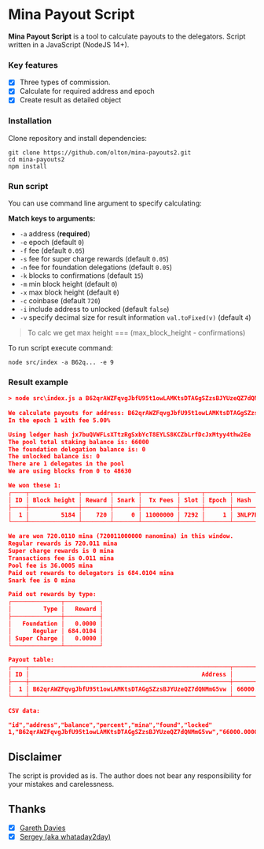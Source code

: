 # Mina Payout Script
**Mina Payout Script** is a tool to calculate payouts to the delegators. Script written in a JavaScript (NodeJS 14+).

### Key features
- [x] Three types of commission.
- [x] Calculate for required address and epoch
- [x] Create result as detailed object

### Installation

Clone repository and install dependencies:
```shell
git clone https://github.com/olton/mina-payouts2.git
cd mina-payouts2
npm install
```

### Run script
You can use command line argument to specify calculating:

**Match keys to arguments:**
* `-a` address (**required**)
* `-e` epoch (default `0`)
* `-f` fee (default `0.05`)
* `-s` fee for super charge rewards (default `0.05`)
* `-n` fee for foundation delegations (default `0.05`)
* `-k` blocks to confirmations  (default `15`)
* `-m` min block height (default `0`)
* `-x` max block height (default `0`)
* `-c` coinbase (default `720`)
* `-i` include address to unlocked (default `false`)
* `-v` specify decimal size for result information `val.toFixed(v)` (default `4`)

> To calc we get max height === (max_block_height - confirmations)  

To run script execute command:
```shell
node src/index -a B62q... -e 9
```

### Result example
```json
> node src\index.js a B62qrAWZFqvgJbfU95t1owLAMKtsDTAGgSZzsBJYUzeQZ7dQNMmG5vw -e 1
        
We calculate payouts for address: B62qrAWZFqvgJbfU95t1owLAMKtsDTAGgSZzsBJYUzeQZ7dQNMmG5vw
In the epoch 1 with fee 5.00%

Using ledger hash jx7buQVWFLsXTtzRgSxbYcT8EYLS8KCZbLrfDcJxMtyy4thw2Ee
The pool total staking balance is: 66000
The foundation delegation balance is: 0
The unlocked balance is: 0
There are 1 delegates in the pool
We are using blocks from 0 to 48630

We won these 1:
┌────┬──────────────┬────────┬───────┬──────────┬──────┬───────┬──────────────────────────────────────────────────────┐
│ ID │ Block height │ Reward │ Snark │  Tx Fees │ Slot │ Epoch │ Hash                                                 │
├────┼──────────────┼────────┼───────┼──────────┼──────┼───────┼──────────────────────────────────────────────────────┤
│  1 │         5184 │    720 │     0 │ 11000000 │ 7292 │     1 │ 3NLP7BhbvwCYfwfKZHz2bJBBbnrNEivym6fYrG1GZZwjhRhzYETd │
└────┴──────────────┴────────┴───────┴──────────┴──────┴───────┴──────────────────────────────────────────────────────┘

We are won 720.0110 mina (720011000000 nanomina) in this window.
Regular rewards is 720.011 mina
Super charge rewards is 0 mina
Transactions fee is 0.011 mina
Pool fee is 36.0005 mina
Paid out rewards to delegators is 684.0104 mina
Snark fee is 0 mina

Paid out rewards by type:
┌──────────────┬──────────┐
│         Type │   Reward │
├──────────────┼──────────┤
│   Foundation │   0.0000 │
│      Regular │ 684.0104 │
│ Super Charge │   0.0000 │
└──────────────┴──────────┘

Payout table:
┌────┬─────────────────────────────────────────────────────────┬─────────────────┬────────┬─────────────┬───────┬────────┐
│ ID │                                                 Address │         Balance │      % │ Payout Mina │ Found │ Locked │
├────┼─────────────────────────────────────────────────────────┼─────────────────┼────────┼─────────────┼───────┼────────┤
│  1 │ B62qrAWZFqvgJbfU95t1owLAMKtsDTAGgSZzsBJYUzeQZ7dQNMmG5vw │ 66000.000000000 │ 100.00 │   684.01045 │    no │    yes │
└────┴─────────────────────────────────────────────────────────┴─────────────────┴────────┴─────────────┴───────┴────────┘

CSV data:

"id","address","balance","percent","mina","found","locked"
1,"B62qrAWZFqvgJbfU95t1owLAMKtsDTAGgSZzsBJYUzeQZ7dQNMmG5vw","66000.000000000","100.00",684.01045,"no","yes"
```

## Disclaimer
The script is provided as is. The author does not bear any responsibility for your mistakes and carelessness.

## Thanks
- [x] [Gareth Davies](https://github.com/garethtdavies/mina-payout-script)
- [x] [Sergey (aka whataday2day)](https://github.com/c29r3/mina-payout)